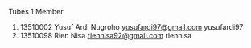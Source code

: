 Tubes 1 Member
1. 13510002 Yusuf Ardi Nugroho yusufardi97@gmail.com  yusufardi97
2. 13510098 Rien Nisa          riennisa92@gmail.com   riennisa


